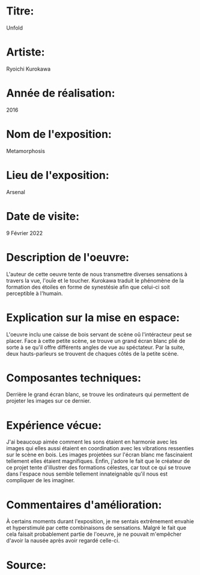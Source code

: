 
# Titre: 
Unfold
 
 
# Artiste: 
Ryoichi Kurokawa

# Année de réalisation: 
2016

# Nom de l'exposition:
Metamorphosis

# Lieu de l'exposition:
Arsenal

# Date de visite:
9 Février 2022

# Description de l'oeuvre:
L'auteur de cette oeuvre tente de nous transmettre diverses sensations à travers la vue, l'ouîe et le toucher. Kurokawa traduit le phénomène de la formation des étoiles en forme de synestésie afin que celui-ci soit perceptible à l'humain.


# Explication sur la mise en espace:
L'oeuvre inclu une caisse de bois servant de scène oû l'intéracteur peut se placer. Face à cette petite scène, se trouve un grand écran blanc plié de sorte à se qu'il offre différents angles de vue au spéctateur. Par la suite, deux hauts-parleurs se trouvent de chaques côtés de la petite scène. 

# Composantes techniques:
Derrière le grand écran blanc, se trouve les ordinateurs qui permettent de projeter les images sur ce dernier.


# Expérience vécue:
J'ai beaucoup aimée comment les sons étaient en harmonie avec les images qui elles aussi étaient en coordination avec les vibrations ressenties sur le scène en bois. Les images projetées sur l'écran blanc me fascinaient tellement elles étaient magnifiques. Enfin, j'adore le fait que le créateur de ce projet tente d'illustrer des formations célestes, car tout ce qui se trouve dans l'espace nous semble tellement innateignable qu'il nous est compliquer de les imaginer.


# Commentaires d'amélioration:
À certains moments durant l'exposition, je me sentais extrêmement envahie et hyperstimulé par cette combinaisons de sensations. Malgré le fait que cela faisait probablement partie de l'oeuvre, je ne pouvait m'empêcher d'avoir la nausée après avoir regardé celle-ci.

# Source:
